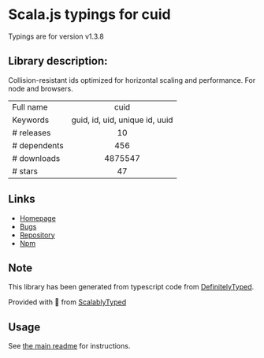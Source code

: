 
# Scala.js typings for cuid

Typings are for version v1.3.8

## Library description:
Collision-resistant ids optimized for horizontal scaling and performance. For node and browsers.

|                    |                 |
| ------------------ | :-------------: |
| Full name          | cuid |
| Keywords           | guid, id, uid, unique id, uuid |
| # releases         | 10 |
| # dependents       | 456 |
| # downloads        | 4875547 |
| # stars            | 47 |

## Links
- [Homepage](https://github.com/ericelliott/cuid#readme)
- [Bugs](https://github.com/ericelliott/cuid/issues)
- [Repository](https://github.com/ericelliott/cuid)
- [Npm](https://www.npmjs.com/package/cuid)
    


## Note
This library has been generated from typescript code from [DefinitelyTyped](https://definitelytyped.org).

Provided with :purple_heart: from [ScalablyTyped](https://github.com/oyvindberg/ScalablyTyped)

## Usage
See [the main readme](../../readme.md) for instructions.


